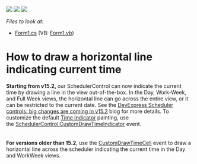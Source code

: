 <!-- default badges list -->
![](https://img.shields.io/endpoint?url=https://codecentral.devexpress.com/api/v1/VersionRange/128634727/13.1.4%2B)
[![](https://img.shields.io/badge/Open_in_DevExpress_Support_Center-FF7200?style=flat-square&logo=DevExpress&logoColor=white)](https://supportcenter.devexpress.com/ticket/details/E2469)
[![](https://img.shields.io/badge/📖_How_to_use_DevExpress_Examples-e9f6fc?style=flat-square)](https://docs.devexpress.com/GeneralInformation/403183)
<!-- default badges end -->
<!-- default file list -->
*Files to look at*:

* [Form1.cs](./CS/HorzLineIndicator/Form1.cs) (VB: [Form1.vb](./VB/HorzLineIndicator/Form1.vb))
<!-- default file list end -->
# How to draw a horizontal line indicating current time


<p><strong>Starting from v15.2, </strong>our SchedulerControl can now indicate the current time by drawing a line in the view out-of-the-box. In the Day, Work-Week, and Full Week views, the horizontal line can go across the entire view, or it can be restricted to the current date. See the <a href="https://community.devexpress.com/blogs/ctodx/archive/2015/11/11/devexpress-scheduler-controls-big-changes-are-coming-in-v15-2.aspx">DevExpress Scheduler controls: big changes are coming in v15.2</a> blog for more details. To customize the default <a href="https://documentation.devexpress.com/#WindowsForms/CustomDocument114790">Time Indicator</a> painting, use the <a href="https://documentation.devexpress.com/#WindowsForms/DevExpressXtraSchedulerSchedulerControl_CustomDrawTimeIndicatortopic">SchedulerControl.CustomDrawTimeIndicator</a> event.<br><br><br><strong>For versions older than 15.2</strong>, use the <a href="http://documentation.devexpress.com/#WindowsForms/DevExpressXtraSchedulerSchedulerControl_CustomDrawTimeCelltopic">CustomDrawTimeCell</a> event to draw a horizontal line across the scheduler indicating the current time in the Day and WorkWeek views.</p>

<br/>


